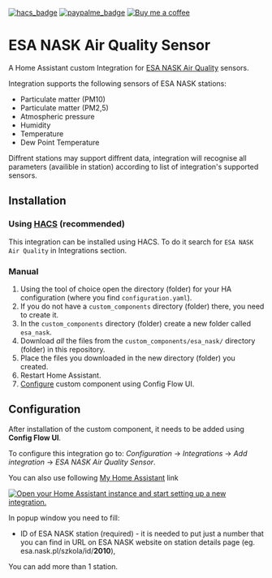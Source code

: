 [![hacs_badge](https://img.shields.io/badge/HACS-Default-orange.svg)](https://github.com/hacs/integration)
[![paypalme_badge](https://img.shields.io/badge/Donate-PayPal-0070ba)](https://paypal.me/MrGroch)
[![Buy me a coffee](https://www.buymeacoffee.com/assets/img/custom_images/orange_img.png)](https://www.buymeacoffee.com/MrGroch)

# ESA NASK Air Quality Sensor

A Home Assistant custom Integration for [ESA NASK Air Quality](https://esa.nask.pl/) sensors.

Integration supports the following sensors of ESA NASK stations:

- Particulate matter (PM10)
- Particulate matter (PM2,5)
- Atmospheric pressure
- Humidity
- Temperature
- Dew Point Temperature

Diffrent stations may support diffrent data, integration will recognise all parameters (availible in station) according to list of integration's supported sensors.

## Installation

### Using [HACS](https://hacs.xyz/) (recommended)

This integration can be installed using HACS. To do it search for `ESA NASK Air Quality` in Integrations section.

### Manual

1. Using the tool of choice open the directory (folder) for your HA configuration (where you find `configuration.yaml`).
2. If you do not have a `custom_components` directory (folder) there, you need to create it.
3. In the `custom_components` directory (folder) create a new folder called `esa_nask`.
4. Download _all_ the files from the `custom_components/esa_nask/` directory (folder) in this repository.
5. Place the files you downloaded in the new directory (folder) you created.
6. Restart Home Assistant.
7. [Configure](#Configuration) custom component using Config Flow UI.

## Configuration

After installation of the custom component, it needs to be added using **Config Flow UI**.

To configure this integration go to: _Configuration_ -> _Integrations_ -> _Add integration_ -> _ESA NASK Air Quality Sensor_.

You can also use following [My Home Assistant](http://my.home-assistant.io/) link

[![Open your Home Assistant instance and start setting up a new integration.](https://my.home-assistant.io/badges/config_flow_start.svg)](https://my.home-assistant.io/redirect/config_flow_start/?domain=esa_nask)

In popup window you need to fill:

- ID of ESA NASK station (required) - it is needed to put just a number that you can find in URL on ESA NASK website on station details page (eg. esa.nask.pl/szkola/id/**2010**),

You can add more than 1 station.
